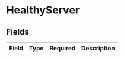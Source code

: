 # HealthyServer


## Fields

| Field       | Type        | Required    | Description |
| ----------- | ----------- | ----------- | ----------- |